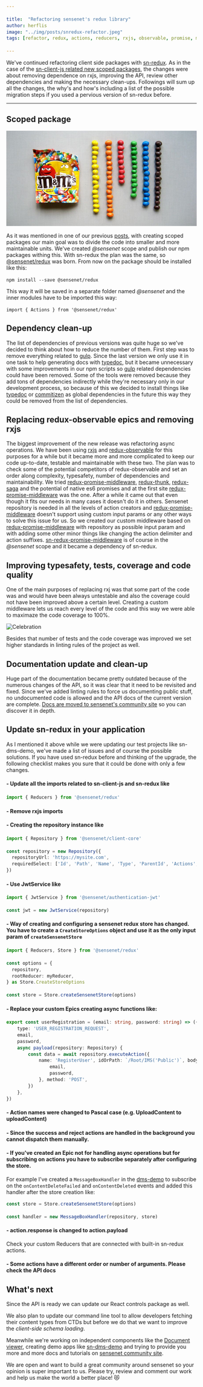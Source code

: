 ```yaml
---

title:  "Refactoring sensenet's redux library"
author: herflis
image: "../img/posts/snredux-refactor.jpeg"
tags: [refactor, redux, actions, reducers, rxjs, observable, promise, middleware]

---
```


We've continued refactoring client side packages with [sn-redux](https://github.com/SenseNet/sn-redux). As in the case of the [sn-client-js related new scoped packages](https://community.sensenet.com/blog/2018/02/21/scoped-packages), the changes were about removing dependence on rxjs, improving the API, review other dependencies and making the necessary clean-ups. Followings will sum up all the changes, the why's and how's including a list of the possible migration steps if you used a pervious version of sn-redux before.

---

## Scoped package

![Clean-up](/img/posts/cleanup.jpg "Clean-up")

As it was mentioned in one of our previous [posts](https://community.sensenet.com/blog/2018/02/21/scoped-packages), with creating scoped packages our main goal was to divide the code into smaller and more maintainable units. We've created *@sensenet* scope and publish our npm packages withing this. With sn-redux the plan was the same, so [@sensenet/redux](https://www.npmjs.com/package/@sensenet/redux) was born. From now on the package should be installed like this:

```npm install --save @sensenet/redux```

This way it will be saved in a separate folder named *@sensenet* and the inner modules have to be imported this way:

```import { Actions } from '@sensenet/redux'``` 

## Dependency clean-up

The list of dependencies of previous versions was quite huge so we've decided to think about how to reduce the number of them. First step was to remove everything related to [gulp](https://gulpjs.com/). Since the last version we only use it in one task to help generating docs with [typedoc](http://typedoc.org/), but it became unnecessary with some improvements in our npm scripts so [gulp](https://gulpjs.com/) related dependencies could have been removed. Some of the tools were removed because they add tons of dependencies indirectly while they're necessary only in our development process, so because of this we decided to install things like [typedoc](http://typedoc.org/) or [commitizen](https://github.com/commitizen) as global dependencies in the future this way they could be removed from the list of dependencies.

## Replacing redux-observable epics and removing rxjs

The biggest improvement of the new release was refactoring async operations. We have been using [rxjs](http://reactivex.io/rxjs/) and [redux-observable](https://redux-observable.js.org/) for this purposes for a while but it became more and more complicated to keep our code up-to-date, testable and maintainable with these two. The plan was to check some of the potential competitors of redux-observable and set an order along complexity, typesafety, number of dependencies and maintainability. We tried [redux-promise-middleware](https://www.npmjs.com/package/redux-promise-middleware), [redux-thunk](https://github.com/gaearon/redux-thunk), [redux-saga](https://github.com/redux-saga/redux-saga) and the potential of native es6 promises and at the first site [redux-promise-middleware](https://www.npmjs.com/package/redux-promise-middleware) was the one. After a while it came out that even though it fits our needs in many cases it doesn't do it in others. Sensenet repository is needed in all the levels of action creators and [redux-promise-middleware](https://www.npmjs.com/package/redux-promise-middleware) doesn't support using custom input params or any other ways to solve this issue for us. So we created our custom middleware based on [redux-promise-middleware](https://www.npmjs.com/package/redux-promise-middleware) with repository as possible input param and with adding some other minor things like changing the action delimiter and action suffixes. [sn-redux-promise-middleware](https://github.com/SenseNet/sn-redux-promise-middleware) is of course in the *@sensenet* scope and it became a dependency of sn-redux.

## Improving typesafety, tests, coverage and code quality

One of the main purposes of replacing rxj was that some part of the code was and would have been always untestable and also the coverage could not have been improved above a certain level. Creating a custom middleware lets us reach every level of the code and this way we were able to maximaze the code coverage to 100%.

![Celebration](/img/posts/celebration.gif "Celebration")

Besides that number of tests and the code coverage was improved we set higher standards in linting rules of the project as well.

## Documentation update and clean-up

Huge part of the documentation became pretty outdated because of the numerous changes of the API, so it was clear that it need to be revisited and fixed. Since we've added linting rules to force us documenting public stuff, no undocumented code is allowed and the API docs of the current version are complete. [Docs are moved to sensenet's community site](https://community.sensenet.com/api/sn-redux/index.html) so you can discover it in depth. 

## Update sn-redux in your application

As I mentioned it above while we were updating our test projects like sn-dms-demo, we've made a list of issues and of course the possible solutions. If you have used sn-redux before and thinking of the upgrade, the following checklist makes you sure that it could be done with only a few changes.

#### - Update all the imports related to sn-client-js and sn-redux like

```ts
import { Reducers } from '@sensenet/redux'
```

#### - Remove rxjs imports
#### - Creating the repository instance like

```ts
import { Repository } from '@sensenet/client-core'

const repository = new Repository({
  repositoryUrl: 'https://mysite.com',
  requiredSelect: ['Id', 'Path', 'Name', 'Type', 'ParentId', 'Actions', 'Avatar'] as any,
})
```

#### - Use JwtService like

```ts
import { JwtService } from '@sensenet/authentication-jwt'

const jwt = new JwtService(repository)
```

#### - Way of creating and configuring a sensenet redux store has changed. You have to create a ```CreateStoreOptions``` object and use it as the only input param of ```createSensenetStore```

```ts
import { Reducers, Store } from '@sensenet/redux'

const options = {
  repository,
  rootReducer: myReducer,
} as Store.CreateStoreOptions

const store = Store.createSensenetStore(options)
```

#### - Replace your custom Epics creating async functions like:

```ts
export const userRegistration = (email: string, password: string) => ({
    type: 'USER_REGISTRATION_REQUEST',
    email,
    password,
    async payload(repository: Repository) {
        const data = await repository.executeAction({
            name: 'RegisterUser', idOrPath: `/Root/IMS('Public')`, body: {
                email,
                password,
            }, method: 'POST',
        })
    },
})
```

#### - Action names were changed to Pascal case (e.g. UploadContent to uploadContent)
#### - Since the success and reject actions are handled in the background you cannot dispatch them manually.
#### - If you've created an Epic not for handling async operations but for subscribing on actions you have to subscribe separately after configuring the store. 

For example I've created a ```MessageBoxHandler``` in the [dms-demo](https://github.com/SenseNet/sn-dms-demo) to subscribe on the ```onContentDeleteFailed``` and ```onContentDeleted``` events and added this handler after the store creation like:

```ts
const store = Store.createSensenetStore(options)

const handler = new MessageBoxHandler(repository, store)
```

#### - action.response is changed to action.payload
Check your custom Reducers that are connected with built-in sn-redux actions.

#### - Some actions have a different order or number of arguments. Please check the API docs 

## What's next

Since the API is ready we can update our React controls package as well.

We also plan to update our command line tool to allow developers fetching their content types from CTDs but before we do that we want to improve the *client-side schema loading*.

Meanwhile we're working on independent components like the [Document viewer](https://github.com/SenseNet/sn-document-viewer-react), creating demo apps like [sn-dms-demo](https://github.com/SenseNet/sn-dms-demo) and trying to provide you more and more docs and tutorials on [sensenet community site](https://community.sensenet.com).

We are open and want to build a great community around sensenet so your opinion is super important to us. Please try, review and comment our work and help us make the world a better place! 😻
